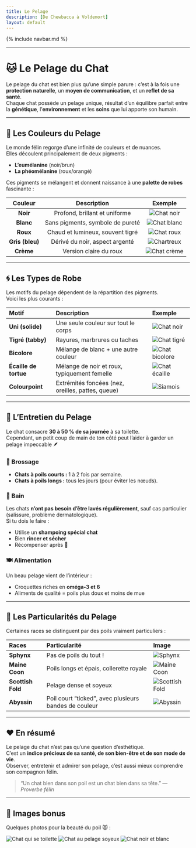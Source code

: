 ```yaml
---
title: Le Pelage
description: [De Chewbacca à Voldemort]
layout: default
---
```


{% include navbar.md %}

---

# 🐱 Le Pelage du Chat

Le pelage du chat est bien plus qu’une simple parure : c’est à la fois une **protection naturelle**, un **moyen de communication**, et un **reflet de sa santé**.  
Chaque chat possède un pelage unique, résultat d’un équilibre parfait entre la **génétique**, l’**environnement** et les **soins** que lui apporte son humain.

---

## 🌈 Les Couleurs du Pelage

Le monde félin regorge d’une infinité de couleurs et de nuances.  
Elles découlent principalement de deux pigments :  
- **L’eumélanine** (noir/brun)  
- **La phéomélanine** (roux/orangé)

Ces pigments se mélangent et donnent naissance à une **palette de robes** fascinante :

| Couleur | Description | Exemple |
|:--:|:--:|:--:|
| **Noir** | Profond, brillant et uniforme | ![Chat noir](https://anthonyjnd.github.io/Bestiaire/assets/images/blackcat.jpg) |
| **Blanc** | Sans pigments, symbole de pureté | ![Chat blanc](https://anthonyjnd.github.io/Bestiaire/assets/images/whitecat.jpg) |
| **Roux** | Chaud et lumineux, souvent tigré | ![Chat roux](https://anthonyjnd.github.io/Bestiaire/assets/images/gingercat.jpg) |
| **Gris (bleu)** | Dérivé du noir, aspect argenté | ![Chartreux](https://anthonyjnd.github.io/Bestiaire/assets/images/greycat.jpg) |
| **Crème** | Version claire du roux | ![Chat crème](https://anthonyjnd.github.io/Bestiaire/assets/images/creamcat.jpg) |

---

## 🌀 Les Types de Robe

Les motifs du pelage dépendent de la répartition des pigments.  
Voici les plus courants :

| Motif | Description | Exemple |
|:--|:--|:--|
| **Uni (solide)** | Une seule couleur sur tout le corps | ![Chat noir](https://upload.wikimedia.org/wikipedia/commons/0/0b/Blackcat-Lilith.jpg) |
| **Tigré (tabby)** | Rayures, marbrures ou taches | ![Chat tigré](https://upload.wikimedia.org/wikipedia/commons/3/3a/Cat03.jpg) |
| **Bicolore** | Mélange de blanc + une autre couleur | ![Chat bicolore](https://upload.wikimedia.org/wikipedia/commons/2/2d/Bicolor_cat.jpg) |
| **Écaille de tortue** | Mélange de noir et roux, typiquement femelle | ![Chat écaille](https://upload.wikimedia.org/wikipedia/commons/8/81/Tortoiseshell_cat.jpg) |
| **Colourpoint** | Extrémités foncées (nez, oreilles, pattes, queue) | ![Siamois](https://upload.wikimedia.org/wikipedia/commons/b/bc/Siamese_cat.jpg) |

---

## 🧴 L’Entretien du Pelage

Le chat consacre **30 à 50 % de sa journée** à sa toilette.  
Cependant, un petit coup de main de ton côté peut l’aider à garder un pelage impeccable 🪶

### 🪮 Brossage
- **Chats à poils courts :** 1 à 2 fois par semaine.  
- **Chats à poils longs :** tous les jours (pour éviter les nœuds).  

### 🧼 Bain
Les chats **n’ont pas besoin d’être lavés régulièrement**, sauf cas particulier (salissure, problème dermatologique).  
Si tu dois le faire :
- Utilise un **shampoing spécial chat**
- Bien **rincer et sécher**
- Récompenser après 🐾

### 🍽️ Alimentation
Un beau pelage vient de l’intérieur :
- Croquettes riches en **oméga-3 et 6**
- Aliments de qualité = poils plus doux et moins de mue

---

## 🧬 Les Particularités du Pelage

Certaines races se distinguent par des poils vraiment particuliers :

| Races | Particularité | Image |
|:--|:--|:--|
| **Sphynx** | Pas de poils du tout ! | ![Sphynx](https://upload.wikimedia.org/wikipedia/commons/3/31/Sphynx_cat_on_red_couch.jpg) |
| **Maine Coon** | Poils longs et épais, collerette royale | ![Maine Coon](https://upload.wikimedia.org/wikipedia/commons/5/5e/Maine_Coon_female.jpg) |
| **Scottish Fold** | Pelage dense et soyeux | ![Scottish Fold](https://upload.wikimedia.org/wikipedia/commons/5/57/Scottish_fold_cat.jpg) |
| **Abyssin** | Poil court “ticked”, avec plusieurs bandes de couleur | ![Abyssin](https://upload.wikimedia.org/wikipedia/commons/8/89/Abyssinian_cat.jpg) |

---

## ❤️ En résumé

Le pelage du chat n’est pas qu’une question d’esthétique.  
C’est un **indice précieux de sa santé, de son bien-être et de son mode de vie**.  
Observer, entretenir et admirer son pelage, c’est aussi mieux comprendre son compagnon félin.  

> “Un chat bien dans son poil est un chat bien dans sa tête.” — *Proverbe félin*

---

## 🐾 Images bonus

Quelques photos pour la beauté du poil 😻 :

![Chat qui se toilette](https://upload.wikimedia.org/wikipedia/commons/b/b0/Cat_cleaning_its_paw.jpg)
![Chat au pelage soyeux](https://upload.wikimedia.org/wikipedia/commons/7/7e/Longhaired_cat.jpg)
![Chat noir et blanc](https://upload.wikimedia.org/wikipedia/commons/d/d8/Black_and_white_cat.jpg)

